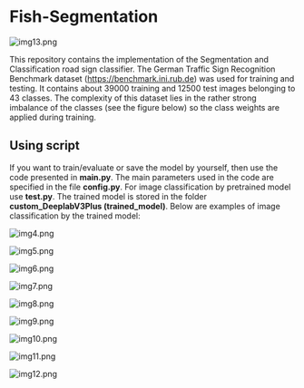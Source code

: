 # Fish-Segmentation
![img13.png](images/img13.PNG)

This repository contains the implementation of the Segmentation and Classification road sign classifier. The German Traffic Sign Recognition Benchmark dataset (https://benchmark.ini.rub.de) was used for training and testing. It contains about 39000 training and 12500 test images belonging to 43 classes. The complexity of this dataset lies in the rather strong imbalance of the classes (see the figure below) so the class weights are applied during training.

## Using script

If you want to train/evaluate or save the model by yourself, then use the code presented in **main.py**. The main parameters used in the code are specified in the file **config.py**. For image classification by pretrained model use **test.py**. The trained model is stored in the folder **custom_DeeplabV3Plus (trained_model)**. Below are examples of image classification by the trained model:

![img4.png](images/img4.PNG)

![img5.png](images/img5.PNG)

![img6.png](images/im6.PNG)

![img7.png](images/img7.PNG)

![img8.png](images/img8.PNG)

![img9.png](images/img9.PNG)

![img10.png](images/img10.PNG)

![img11.png](images/img11.PNG)

![img12.png](images/img12.PNG)
